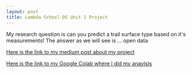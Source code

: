 ```yaml
---
layout: post
title: Lambda School DS Unit 1 Project 
---
```


My research question is can you predict a trail surface type based on it's measurements!
The answer as we will see is ... open data 

[Here is the link to my medium post about my project](https://medium.com/@rileymjones/open-data-trail-data-with-python-bf9d1f6976f) 

[Here is the link to my Google Colab where I did my anaylsis](https://colab.research.google.com/drive/1hXsWER5m5VhFkrQtBPdF9kvxXUzKOsBb?source=post_page-----bf9d1f6976f----------------------)
